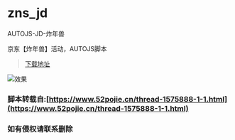 # zns_jd
AUTOJS-JD-炸年兽

京东【炸年兽】活动，AUTOJS脚本

> [下载地址](https://github.com/x-dr/zns_jd/releases)

![效果](https://user-images.githubusercontent.com/79109673/149649960-42bc3306-5260-4fdc-b08d-18a8b16aa32e.png)


### 脚本转载自:[https://www.52pojie.cn/thread-1575888-1-1.html](https://www.52pojie.cn/thread-1575888-1-1.html) 




### 如有侵权请联系删除

